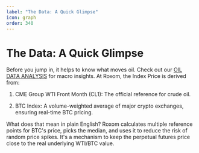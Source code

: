 ```yaml
---
label: "The Data: A Quick Glimpse"
icon: graph
order: 340
---
```


# The Data: A Quick Glimpse

Before you jump in, it helps to know what moves oil. Check out our [OIL DATA ANALYSIS](../trading/oil-data.md) for macro insights. At Roxom, the Index Price is derived from:

1. CME Group WTI Front Month (CL1): The official reference for crude oil.

2. BTC Index: A volume-weighted average of major crypto exchanges, ensuring real-time BTC pricing.

What does that mean in plain English? Roxom calculates multiple reference points for BTC's price, picks the median, and uses it to reduce the risk of random price spikes. It's a mechanism to keep the perpetual futures price close to the real underlying WTI/BTC value.
